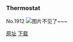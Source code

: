 ### Thermostat
No.1912
![图片不见了~~~](https://imgs.xkcd.com/comics/thermostat.png)

[原址](https://xkcd.com//1912) [下载](https://imgs.xkcd.com/comics/thermostat.png)

